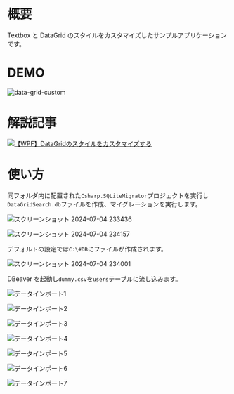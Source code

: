 # 概要

Textbox と DataGrid のスタイルをカスタマイズしたサンプルアプリケーションです。

# DEMO

![data-grid-custom](https://github.com/shimanamisan/hn-pgtech-blog/assets/49751604/7e1a35ed-32cf-49cf-b149-b7ae72318612)

# 解説記事

[![【WPF】DataGridのスタイルをカスタマイズする](https://github.com/shimanamisan/hn-pgtech-blog/assets/49751604/79480ccd-f382-4981-bd3d-4a3174716ffa)](https://blog.hn-pgtech.com/2024-07-04/)

# 使い方

同フォルダ内に配置された`Csharp.SQLiteMigrator`プロジェクトを実行し`DataGridSearch.db`ファイルを作成、マイグレーションを実行します。

![スクリーンショット 2024-07-04 233436](https://github.com/shimanamisan/hn-pgtech-blog/assets/49751604/868ddac2-46f8-4ee0-a713-aeca55efbec3)

![スクリーンショット 2024-07-04 234157](https://github.com/shimanamisan/hn-pgtech-blog/assets/49751604/d6c269c8-61fd-49da-a224-59040a968f33)

デフォルトの設定では`C:\#DB`にファイルが作成されます。

![スクリーンショット 2024-07-04 234001](https://github.com/shimanamisan/hn-pgtech-blog/assets/49751604/98fa9eae-9e24-4cbf-bfcc-888ff12866a4)

DBeaver を起動し`dummy.csv`を`users`テーブルに流し込みます。

![データインポート1](https://github.com/shimanamisan/hn-pgtech-blog/assets/49751604/79cc624c-75b4-4883-aada-3af47c52baaf)

![データインポート2](https://github.com/shimanamisan/hn-pgtech-blog/assets/49751604/b2a351e4-7948-4538-ba08-8131e731aec1)

![データインポート3](https://github.com/shimanamisan/hn-pgtech-blog/assets/49751604/7b297c5e-3121-4c29-86fc-8904e1f70bac)

![データインポート4](https://github.com/shimanamisan/hn-pgtech-blog/assets/49751604/0a34c2ae-d5f6-408e-9845-6c46d9ff61f0)

![データインポート5](https://github.com/shimanamisan/hn-pgtech-blog/assets/49751604/2dfbfc7e-d709-4462-803d-d3300b4187eb)

![データインポート6](https://github.com/shimanamisan/hn-pgtech-blog/assets/49751604/c2fe5fa0-583f-4185-b670-7fd350c0d05b)

![データインポート7](https://github.com/shimanamisan/hn-pgtech-blog/assets/49751604/4c538f07-c410-4449-8309-c3887f6fd901)